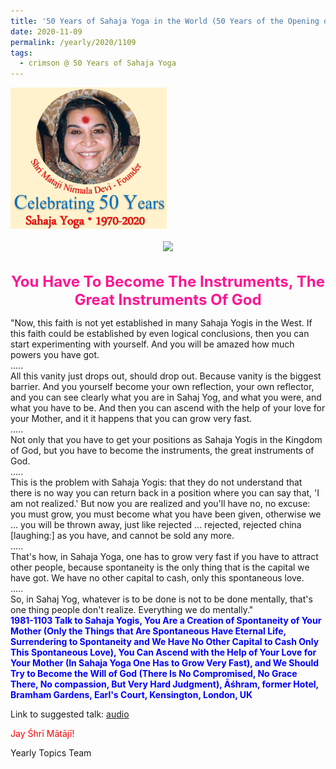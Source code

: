 ```yaml
---
title: '50 Years of Sahaja Yoga in the World (50 Years of the Opening of the Sahasrāra Chakra), Post 30'
date: 2020-11-09
permalink: /yearly/2020/1109
tags:
  - crimson @ 50 Years of Sahaja Yoga
---
```


<div style="text-align: left"><img src="/images/Celebrating50YearsSahajaYoga.png" width="250" /></div><br>

<div style="text-align: center"><img src="https://pub-1e517d8c73a64c9c82977d676b1fff72.r2.dev/image550.jpg" /></div>

<br>
<p style="color:DeepPink; text-align:center">
<font size="+2"><b>You Have To Become The Instruments, The Great Instruments Of God</b><br></font>
</p>

<p>
"Now, this faith is not yet established in many Sahaja Yogis in the West. If this faith could be established by even logical conclusions, then you can start experimenting with yourself. And you will be amazed how much powers you have got.<br> 
.....<br>
All this vanity just drops out, should drop out. Because vanity is the biggest barrier. And you yourself become your own reflection, your own reflector, and you can see clearly what you are in Sahaj Yog, and what you were, and what you have to be. And then you can ascend with the help of your love for your Mother, and it it happens that you can grow very fast.<br> 
.....<br>
Not only that you have to get your positions as Sahaja Yogis in the Kingdom of God, but you have to become the instruments, the great instruments of God.<br>
.....<br>
This is the problem with Sahaja Yogis: that they do not understand that there is no way you can return back in a position where you can say that, 'I am not realized.' But now you are realized and you'll have no, no excuse: you must grow, you must become what you have been given, otherwise we ... you will be thrown away, just like rejected ... rejected, rejected china [laughing:] as you have, and cannot be sold any more.<br>
.....<br>
That's how, in Sahaja Yoga, one has to grow very fast if you have to attract other people, because spontaneity is the only thing that is the capital we have got. We have no other capital to cash, only this spontaneous love.<br>
.....<br>
So, in Sahaj Yog, whatever is to be done is not to be done mentally, that's one thing people don't realize. Everything we do mentally."<br>
<font color="blue"><b>1981-1103 Talk to Sahaja Yogis, You Are a Creation of Spontaneity of Your Mother (Only the Things that Are Spontaneous Have Eternal Life, Surrendering to Spontaneity and We Have No Other Capital to Cash Only This Spontaneous Love), You Can Ascend with the Help of Your Love for Your Mother (In Sahaja Yoga One Has to Grow Very Fast), and We Should Try to Become the Will of God (There Is No Compromised, No Grace There, No compassion, But Very Hard Judgment), Āśhram, former Hotel, Bramham Gardens, Earl's Court, Kensington, London, UK</b></font><br>
</p>

Link to suggested talk: <a href="https://soundcloud.com/nirmala-vidya-portal/19811103-you-must-grow-fast-in"> audio</a>

<p style="color:red;">Jay Śhrī Mātājī!<br></p>

Yearly Topics Team